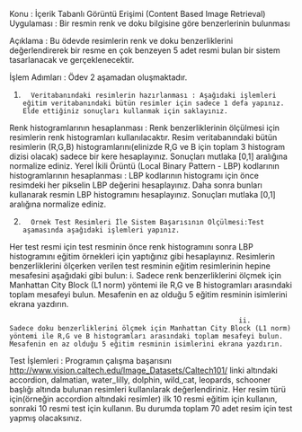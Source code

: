 Konu : İçerik Tabanlı Görüntü Erişimi (Content Based Image Retrieval) Uygulaması : Bir resmin renk ve doku bilgisine göre benzerlerinin bulunması

Açıklama : Bu ödevde resimlerin renk ve doku benzerliklerini değerlendirerek bir resme en çok benzeyen 5 adet resmi bulan bir sistem tasarlanacak ve gerçeklenecektir.

İşlem Adımları : Ödev 2 aşamadan oluşmaktadır.

1.       Veritabanındaki resimlerin hazırlanması : Aşağıdaki işlemleri eğitim veritabanındaki bütün resimler için sadece 1 defa yapınız. Elde ettiğiniz sonuçları kullanmak için saklayınız.
Renk histogramlarının hesaplanması  :  Renk benzerliklerinin ölçülmesi için resimlerin renk histogramları kullanılacaktır. Resim veritabanındaki bütün resimlerin (R,G,B) histogramlarını(elinizde R,G ve B için toplam 3 histogram dizisi olacak) sadece bir kere hesaplayınız. Sonuçları mutlaka [0,1] aralığına normalize ediniz.
Yerel İkili Örüntü (Local Binary Pattern - LBP) kodlarının histogramlarının hesaplanması : LBP kodlarının histogramı için önce resimdeki her pikselin LBP değerini hesaplayınız. Daha sonra bunları kullanarak resmin LBP histogramını hesaplayınız. Sonuçları mutlaka [0,1] aralığına normalize ediniz.
 

2.       Örnek Test Resimleri İle Sistem Başarısının Ölçülmesi:Test aşamasında aşağıdaki işlemleri yapınız.
Her test resmi için test resminin önce renk histogramını sonra LBP histogramını eğitim örnekleri için yaptığınız gibi hesaplayınız.
Resimlerin benzerliklerini ölçerken verilen test resminin eğitim resimlerinin hepine mesafesini aşağıdaki gibi bulun:
                                                               i.      Sadece renk benzerliklerini ölçmek için Manhattan City Block (L1 norm) yöntemi ile R,G ve B histogramları arasındaki toplam mesafeyi bulun. Mesafenin en az olduğu 5 eğitim resminin isimlerini ekrana yazdırın.

                                                             ii.      Sadece doku benzerliklerini ölçmek için Manhattan City Block (L1 norm) yöntemi ile R,G ve B histogramları arasındaki toplam mesafeyi bulun. Mesafenin en az olduğu 5 eğitim resminin isimlerini ekrana yazdırın.

 

Test İşlemleri  :  Programın çalışma başarısını http://www.vision.caltech.edu/Image_Datasets/Caltech101/ linki altındaki accordion, dalmatian, water_lilly, dolphin, wild_cat, leopards, schooner başlığı altında bulunan resimleri kullanılarak değerlendiriniz. Her resim türü için(örneğin accordion altındaki resimler) ilk 10 resmi eğitim için kullanın, sonraki 10 resmi test için kullanın. Bu durumda toplam 70 adet resim için test yapmış olacaksınız.
